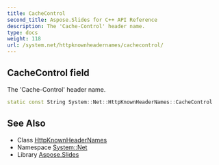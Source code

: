 ```yaml
---
title: CacheControl
second_title: Aspose.Slides for C++ API Reference
description: The 'Cache-Control' header name.
type: docs
weight: 118
url: /system.net/httpknownheadernames/cachecontrol/
---
```

## CacheControl field


The 'Cache-Control' header name.

```cpp
static const String System::Net::HttpKnownHeaderNames::CacheControl
```

## See Also

* Class [HttpKnownHeaderNames](../)
* Namespace [System::Net](../../)
* Library [Aspose.Slides](../../../)